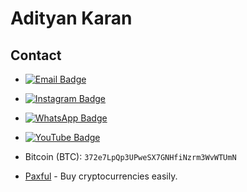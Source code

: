 <h1 align ="centre">Adityan Karan</h1>


## Contact

- [![Email Badge](https://img.shields.io/badge/Email%20Us-brown?style=for-the-badge&logo=gmail&logoColor=green)](mailto:ctronics.aid@gmail.com)
- [![Instagram Badge](https://img.shields.io/badge/Instagram-ff69b4?style=for-the-badge&logo=instagram&logoColor=white)](https://www.instagram.com/icburg_x/)
- [![WhatsApp Badge](https://img.shields.io/badge/Contact%20Cictehro-25D366?style=for-the-badge&logo=whatsapp&logoColor=white)](https://wa.me/254104166980)
- [![YouTube Badge](https://img.shields.io/badge/YouTube-red?style=for-the-badge&logo=youtube&logoColor=white)](https://youtube.com/@cictehro?si=x1Pu4vLc7k4emoS2)




- Bitcoin (BTC): `372e7LpQp3UPweSX7GNHfiNzrm3WvWTUmN`
- [Paxful](https://paxful.com/register?r=KmdA11VGrdV) - Buy cryptocurrencies easily.

<!---savvydarknight/savvydarknight is a ✨ special ✨ repository because its `README.md` (this file) appears on your GitHub profile.You can click the Preview link to take a look at your changes.--->
